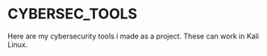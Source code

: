 # CYBERSEC_TOOLS
Here are  my cybersecurity tools i made as a project. These can work in Kali Linux.  
